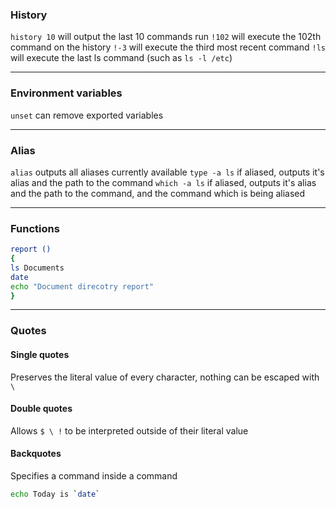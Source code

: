 ### History
`history 10` will output the last 10 commands run
`!102` will execute the 102th command on the history
`!-3` will execute the third most recent command
`!ls` will execute the last ls command (such as `ls -l /etc`)
___
### Environment variables
`unset` can remove exported variables
___
### Alias
`alias` outputs all aliases currently available
`type -a ls` if aliased, outputs it's alias and the path to the command
`which -a ls` if aliased, outputs it's alias and the path to the command, and the command which is being aliased
___
### Functions
```bash
report ()
{
ls Documents
date
echo "Document direcotry report"
}
```
___
### Quotes
#### Single quotes
Preserves the literal value of every character, nothing can be escaped with `\`
#### Double quotes
Allows `$ \ !` to be interpreted outside of their literal value
#### Backquotes 
Specifies a command inside a command
```bash
echo Today is `date`
```
